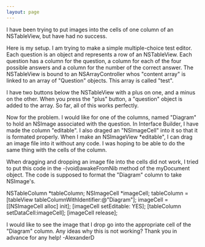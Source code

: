 ```yaml
---
layout: page
---
```


I have been trying to put images into the cells of one column of an NSTableView, but have had no success.

Here is my setup.  I am trying to make a simple multiple-choice test editor.  Each question is an object and
represents a row of an NSTableView.  Each question has a column for the question, a column for each of the
four possible answers and a column for the number of the correct answer. The NSTableView is bound to an
NSArrayController whos "content array" is linked to an array of "Question" objects.  This array is called "test".

I have two buttons below the NSTableView with a plus on one, and a minus on the other.  When you press
the "plus" button, a "question" object is added to the array.  So far, all of this works perfectly.

Now for the problem. I would like for one of the columns, named "Diagram" to hold an NSImage associated
with the question.  In Interface Builder, I have made the column "editable".  I also draged an "NSImageCell"
into it so that it is formated properly.  When I make an NSImageView *editable", I can drag an image file into
it without any code. I was hoping to be able to do the same thing with the cells of the column.

When dragging and dropping an image file into the cells did not work, I tried to put this code in the
 -(void)awakeFromNib method of the myDocument object.  The code is supposed
to format the "Diagram" column to take NSImage's.

    
NSTableColumn *tableColumn;
NSImageCell *imageCell;
tableColumn = [tableView tableColumnWithIdentifier:@"Diagram"];
imageCell = [[NSImageCell alloc] init];
[imageCell setEditable: YES];
[tableColumn setDataCell:imageCell];
[imageCell release];


I would like to see the image that I drop go into the appropriate cell of the "Diagram" column.  Any
ideas why this is not working?  Thank you in advance for any help! -AlexanderD
